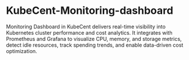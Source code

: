 # KubeCent-Monitoring-dashboard
Monitoring Dashboard in KubeCent delivers real-time visibility into Kubernetes cluster performance and cost analytics. It integrates with Prometheus and Grafana to visualize CPU, memory, and storage metrics, detect idle resources, track spending trends, and enable data-driven cost optimization.
